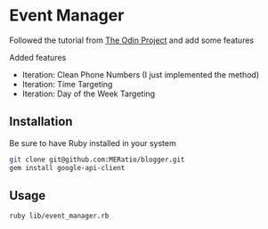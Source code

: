 # Event Manager

Followed the tutorial from [The Odin Project](https://www.theodinproject.com/courses/ruby-programming/lessons/event-manager) and add some features

Added features

- Iteration: Clean Phone Numbers (I just implemented the method)
- Iteration: Time Targeting
- Iteration: Day of the Week Targeting

## Installation

Be sure to have Ruby installed in your system

```bash
git clone git@github.com:MERatio/blogger.git
gem install google-api-client
```

## Usage

```bash
ruby lib/event_manager.rb
```
